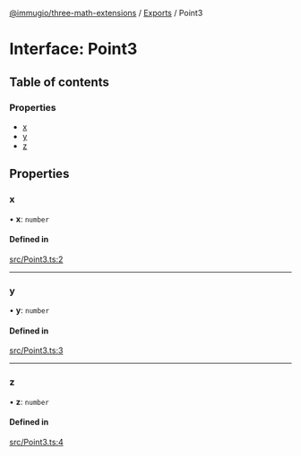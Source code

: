 [@immugio/three-math-extensions](../README.md) / [Exports](../modules.md) / Point3

# Interface: Point3

## Table of contents

### Properties

- [x](Point3.md#x)
- [y](Point3.md#y)
- [z](Point3.md#z)

## Properties

### x

• **x**: `number`

#### Defined in

[src/Point3.ts:2](https://github.com/Immugio/three-math-extensions/blob/151f214/src/Point3.ts#L2)

___

### y

• **y**: `number`

#### Defined in

[src/Point3.ts:3](https://github.com/Immugio/three-math-extensions/blob/151f214/src/Point3.ts#L3)

___

### z

• **z**: `number`

#### Defined in

[src/Point3.ts:4](https://github.com/Immugio/three-math-extensions/blob/151f214/src/Point3.ts#L4)
